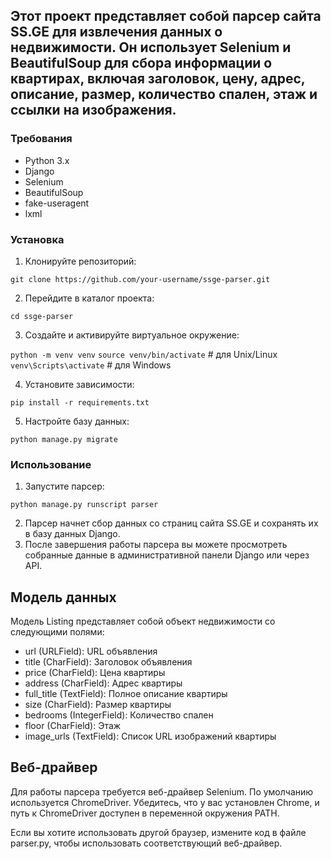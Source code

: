 ## Этот проект представляет собой парсер сайта SS.GE для извлечения данных о недвижимости. Он использует Selenium и BeautifulSoup для сбора информации о квартирах, включая заголовок, цену, адрес, описание, размер, количество спален, этаж и ссылки на изображения.

### Требования
- Python 3.x
- Django
- Selenium
- BeautifulSoup
- fake-useragent
- lxml

### Установка
1. Клонируйте репозиторий:

```git clone https://github.com/your-username/ssge-parser.git```

2. Перейдите в каталог проекта:

```cd ssge-parser```

3. Создайте и активируйте виртуальное окружение:

```python -m venv venv```
`source venv/bin/activate`  # для Unix/Linux
`venv\Scripts\activate`  # для Windows

4. Установите зависимости:

```pip install -r requirements.txt```

5. Настройте базу данных:

```python manage.py migrate```

### Использование

1. Запустите парсер:

```python manage.py runscript parser```

2. Парсер начнет сбор данных со страниц сайта SS.GE и сохранять их в базу данных Django.
3. После завершения работы парсера вы можете просмотреть собранные данные в административной панели Django или через API.

## Модель данных

Модель Listing представляет собой объект недвижимости со следующими полями:
- url (URLField): URL объявления
- title (CharField): Заголовок объявления
- price (CharField): Цена квартиры
- address (CharField): Адрес квартиры
- full_title (TextField): Полное описание квартиры
- size (CharField): Размер квартиры
- bedrooms (IntegerField): Количество спален
- floor (CharField): Этаж
- image_urls (TextField): Список URL изображений квартиры

## Веб-драйвер

Для работы парсера требуется веб-драйвер Selenium. По умолчанию используется ChromeDriver. Убедитесь, что у вас установлен Chrome, и путь к ChromeDriver доступен в переменной окружения PATH.

Если вы хотите использовать другой браузер, измените код в файле parser.py, чтобы использовать соответствующий веб-драйвер.

